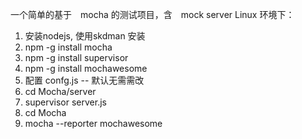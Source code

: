 一个简单的基于　mocha 的测试项目，含　mock server
Linux 环境下：
1. 安装nodejs, 使用skdman 安装
2. npm -g install mocha
3. npm -g install supervisor
4. npm -g install mochawesome
5. 配置 confg.js -- 默认无需需改
6. cd Mocha/server
7. supervisor server.js
8. cd Mocha
9. mocha --reporter mochawesome
